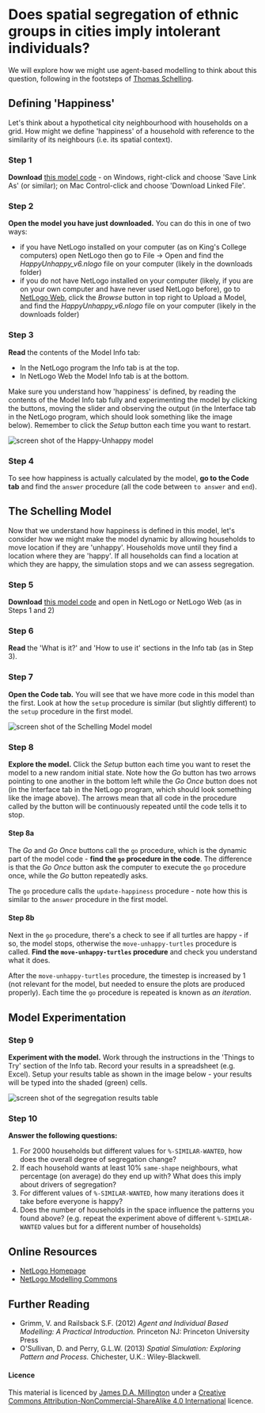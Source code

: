 # Does spatial segregation of ethnic groups in cities imply intolerant individuals?

We will explore how we might use agent-based modelling to think about this question, following in the footsteps of [Thomas Schelling](https://en.wikipedia.org/wiki/Thomas_Schelling#Models_of_segregation).

## Defining 'Happiness'
Let's think about a hypothetical city neighbourhood with households on a grid. How might we define 'happiness' of a household with reference to the similarity of its neighbours (i.e. its spatial context).

### Step 1
**Download** [this model code](HappyUnhappy_v6.nlogo) - on Windows, right-click and choose 'Save Link As' (or similar); on Mac Control-click and choose 'Download Linked File'.

### Step 2
**Open the model you have just downloaded.** You can do this in one of two ways:
- if you have NetLogo installed on your computer (as on King's College computers) open NetLogo then go to File -> Open and find the _HappyUnhappy_v6.nlogo_ file on your computer (likely in the downloads folder)</li>
- if you do not have NetLogo installed on your computer (likely, if you are on your own computer and have never used NetLogo before), go to [NetLogo Web](https://netlogoweb.org/), click the _Browse_ button in top right to Upload a Model, and find the _HappyUnhappy_v6.nlogo_ file on your computer (likely in the downloads folder)

### Step 3
**Read** the contents of the Model Info tab:
- In the NetLogo program the Info tab is at the top.
- In NetLogo Web the Model Info tab is at the bottom.

Make sure you understand how 'happiness' is defined, by reading the contents of the Model Info tab fully and experimenting the model by clicking the buttons, moving the slider and observing the output (in the Interface tab in the NetLogo program, which should look something like the image below). Remember to click the _Setup_ button each time you want to restart.

![screen shot of the Happy-Unhappy model](HappyUnhappy_SS.png)

### Step 4
To see how happiness is actually calculated by the model, **go to the Code tab** and find the `answer` procedure (all the code between `to answer` and `end`).

## The Schelling Model
Now that we understand how happiness is defined in this model, let's consider how we might make the model dynamic by allowing households to move location if they are 'unhappy'. Households move until they find a location where they are 'happy'. If all households can find a location at which they are happy, the simulation stops and we can assess segregation.

### Step 5
**Download** [this model code](Segregation_shapes_v6.nlogo) and open in NetLogo or NetLogo Web (as in Steps 1 and 2)

### Step 6
**Read** the 'What is it?' and 'How to use it' sections in the Info tab (as in Step 3).

### Step 7
**Open the Code tab.** You will see that we have more code in this model than the first. Look at how the `setup` procedure is similar (but slightly different) to the `setup` procedure in the first model.

![screen shot of the Schelling Model model](segregation_ss.png)

### Step 8
**Explore the model.** Click the _Setup_ button each time you want to reset the model to a new random initial state. Note how the _Go_ button has two arrows pointing to one another in the bottom left while the _Go Once_ button does not (in the Interface tab in the NetLogo program, which should look something like the image above). The arrows mean that all code in the procedure called by the button will be continuously repeated until the code tells it to stop.

#### Step 8a
The _Go_ and _Go Once_ buttons call the `go` procedure, which is the dynamic part of the model code - **find the `go` procedure in the code**. The difference is that the _Go Once_ button ask the computer to execute the `go` procedure once, while the _Go_ button repeatedly asks.

The `go` procedure calls the `update-happiness` procedure - note how this is similar to the `answer` procedure in the first model.

#### Step 8b
Next in the `go` procedure, there's a check to see if all turtles are happy - if so, the model stops, otherwise the `move-unhappy-turtles` procedure is called. **Find the `move-unhappy-turtles` procedure** and check you understand what it does.

After the `move-unhappy-turtles` procedure, the timestep is increased by 1 (not relevant for the model, but needed to ensure the plots are produced properly). Each time the `go` procedure is repeated is known as _an iteration_.

## Model Experimentation

### Step 9
**Experiment with the model.** Work through the instructions in the 'Things to Try' section of the Info tab. Record your results in a spreadsheet (e.g. Excel). Setup your results table as shown in the image below - your results will be typed into the shaded (green) cells.

![screen shot of the segregation results table](seg_results_table.jpg)

### Step 10
**Answer the following questions:**
1. For 2000 households but different values for `%-SIMILAR-WANTED`, how does the overall degree of segregation change?
2. If each household wants at least 10% `same-shape` neighbours, what percentage (on average) do they end up with? What does this imply about drivers of segregation?
3. For different values of `%-SIMILAR-WANTED`, how many iterations does it take before everyone is happy?
4. Does the number of households in the space influence the patterns you found above? (e.g. repeat the experiment above of different `%-SIMILAR-WANTED` values but for a different number of households)

## Online Resources
- [NetLogo Homepage](http://ccl.northwestern.edu/netlogo/)
- [NetLogo Modelling Commons](http://modelingcommons.org)

## Further Reading
- Grimm, V. and Railsback S.F. (2012) _Agent and Individual Based Modelling: A Practical Introduction._ Princeton NJ: Princeton University Press
- O'Sullivan, D. and Perry, G.L.W. (2013) _Spatial Simulation: Exploring Pattern and Process._ Chichester, U.K.: Wiley-Blackwell.

#### Licence
This material is licenced by [James D.A. Millington](https://www.landscapemodelling.net)</a> under a [Creative Commons Attribution-NonCommercial-ShareAlike 4.0 International](http://creativecommons.org/licenses/by-nc-sa/4.0/) licence.

